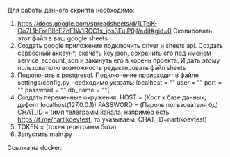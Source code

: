 Для работы данного скрипта необходимо:
1. https://docs.google.com/spreadsheets/d/1LTejK-Oo7L1bFreBIIcEZnF1W1RCC1s_jos3EuIP0jI/edit#gid=0
Скопировать этот файл в ваш google sheets
2. Создать google приложение подключить driver и sheets api. Создать сервесный аккаунт,
скачать key json, сохранить его под именем service_account.json и закинуть его в корень проекта.
И дать этому пользователю возможность редактировать файл sheets
3. Подключить к postgresql. Подключение происходит в файле settings/config.py необходимо указать:
localhost = ""
user = ""
port = ""
password = ""
db_name = ""[
4. Создать переменные окружения:
HOST = (Хост к базе данных, дефолт localhost(127.0.0.1))
PASSWORD = (Пароль пользователя бд)
CHAT_ID = (имя телеграмм канала, например есть https://t.me/nartikoevtest,
то указываем, CHAT_ID=nartikoevtest)
5. TOKEN = (токен телеграмм бота)
6. Запустить main.py

Ссылка на docker: 
